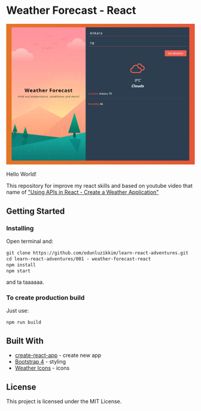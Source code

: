 # Weather Forecast - React

![Weather Forecast](screenshot.jpg?raw=true "Weather Forecast Screenshot")

Hello World! 

This repository for improve my react skills and based on youtube video that name of ["Using APIs in React - Create a Weather Application"](https://www.youtube.com/watch?v=204C9yNeOYI)

## Getting Started
### Installing
Open terminal and:

    git clone https://github.com/odunluzikkim/learn-react-adventures.git
    cd learn-react-adventures/001 - weather-forecast-react
    npm install
    npm start
and ta taaaaaa.

### To create production build
Just use:

    npm run build

## Built With
-   [create-react-app](https://github.com/facebook/create-react-app)  \- create new app
-   [Bootstrap 4](https://github.com/twbs/bootstrap)  \- styling
-   [Weather Icons](https://github.com/twbs/bootstrap)  \- icons

## License

This project is licensed under the MIT License.
